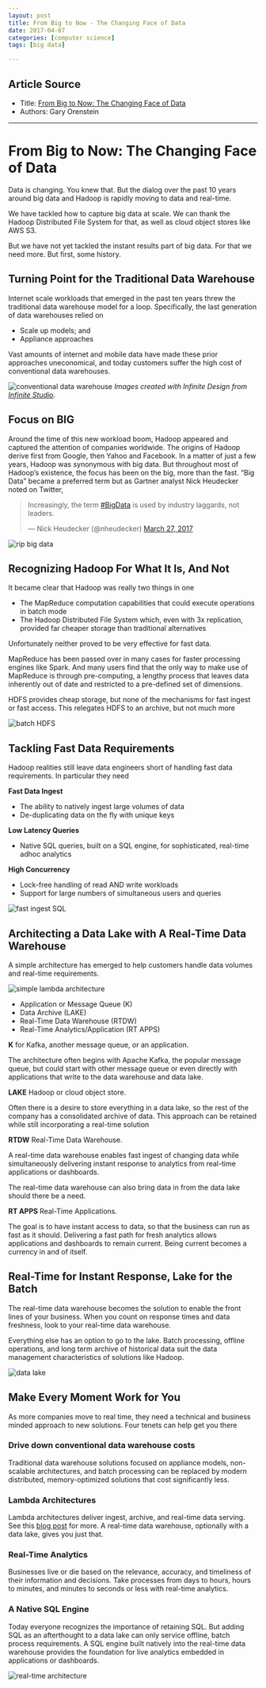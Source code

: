 ```yaml
---
layout: post
title: From Big to Now - The Changing Face of Data
date: 2017-04-07
categories: [computer science]
tags: [big data]

---
```


## Article Source

* Title: [From Big to Now: The Changing Face of Data](http://blog.memsql.com/from-big-to-now-the-changing-face-of-data/?_scpsug=crawled_170454_4246ef00-18bd-11e7-c9b5-90b11c40440d#_scpsug=crawled_170454_4246ef00-18bd-11e7-c9b5-90b11c40440d)
* Authors: Gary Orenstein

---

From Big to Now: The Changing Face of Data
=======================================================

Data is changing. You knew that. But the dialog over the past 10 years
around big data and Hadoop is rapidly moving to data and real-time.

We have tackled how to capture big data at scale. We can thank the
Hadoop Distributed File System for that, as well as cloud object stores
like AWS S3.

But we have not yet tackled the instant results part of big data. For
that we need more. But first, some history.

## Turning Point for the Traditional Data Warehouse

Internet scale workloads that emerged in the past ten years threw the
traditional data warehouse model for a loop. Specifically, the last
generation of data warehouses relied on

-   Scale up models; and
-   Appliance approaches

Vast amounts of internet and mobile data have made these prior
approaches uneconomical, and today customers suffer the high cost of
conventional data warehouses.

![conventional data warehouse](http://blog.memsql.com/wp-content/uploads/2017/04/fast1-1024x576.jpg)
*Images created with Infinite Design from [Infinite
Studio](http://www.seanbrakefield.com/).*

## Focus on BIG

Around the time of this new workload boom, Hadoop appeared and captured
the attention of companies worldwide. The origins of Hadoop derive first
from Google, then Yahoo and Facebook. In a matter of just a few years,
Hadoop was synonymous with big data. But throughout most of Hadoop’s
existence, the focus has been on the big, more than the fast. “Big Data”
became a preferred term but as Gartner analyst Nick Heudecker noted on
Twitter,

> Increasingly, the term [#BigData](https://twitter.com/hashtag/BigData?src=hash) is used by industry laggards, not leaders.
>
> — Nick Heudecker (@nheudecker) [March 27, 2017](https://twitter.com/nheudecker/status/846470769995476994)

![rip big data](http://blog.memsql.com/wp-content/uploads/2017/04/fast2-1024x576.jpg)

## Recognizing Hadoop For What It Is, And Not

It became clear that Hadoop was really two things in one

-   The MapReduce computation capabilities that could execute operations
    in batch mode
-   The Hadoop Distributed File System which, even with 3x replication,
    provided far cheaper storage than traditional alternatives

Unfortunately neither proved to be very effective for fast data.

MapReduce has been passed over in many cases for faster processing
engines like Spark. And many users find that the only way to make use of
MapReduce is through pre-computing, a lengthy process that leaves data
inherently out of date and restricted to a pre-defined set of
dimensions.

HDFS provides cheap storage, but none of the mechanisms for fast ingest
or fast access. This relegates HDFS to an archive, but not much more

![batch HDFS](http://blog.memsql.com/wp-content/uploads/2017/04/fast3-1024x576.jpg)

## Tackling Fast Data Requirements

Hadoop realities still leave data engineers short of handling fast data
requirements. In particular they need

**Fast Data Ingest**

-   The ability to natively ingest large volumes of data
-   De-duplicating data on the fly with unique keys

**Low Latency Queries**

-   Native SQL queries, built on a SQL engine, for sophisticated,
    real-time adhoc analytics

**High Concurrency**

-   Lock-free handling of read AND write workloads
-   Support for large numbers of simultaneous users and queries

![fast ingest SQL](http://blog.memsql.com/wp-content/uploads/2017/04/fast4-1024x576.jpg)

## Architecting a Data Lake with A Real-Time Data Warehouse

A simple architecture has emerged to help customers handle data volumes
and real-time requirements.

![simple lambda architecture](http://blog.memsql.com/wp-content/uploads/2017/04/fast5-1024x576.jpg)

-   Application or Message Queue (K)
-   Data Archive (LAKE)
-   Real-Time Data Warehouse (RTDW)
-   Real-Time Analytics/Application (RT APPS)

**K** for Kafka, another message queue, or an application.

The architecture often begins with Apache Kafka, the popular message
queue, but could start with other message queue or even directly with
applications that write to the data warehouse and data lake.

**LAKE** Hadoop or cloud object store.

Often there is a desire to store everything in a data lake, so the rest
of the company has a consolidated archive of data. This approach can be
retained while still incorporating a real-time solution

**RTDW** Real-Time Data Warehouse.

A real-time data warehouse enables fast ingest of changing data while
simultaneously delivering instant response to analytics from real-time
applications or dashboards.

The real-time data warehouse can also bring data in from the data lake
should there be a need.

**RT APPS** Real-Time Applications.

The goal is to have instant access to data, so that the business can run
as fast as it should. Delivering a fast path for fresh analytics allows
applications and dashboards to remain current. Being current becomes a
currency in and of itself.

## Real-Time for Instant Response, Lake for the Batch

The real-time data warehouse becomes the solution to enable the front
lines of your business. When you count on response times and data
freshness, look to your real-time data warehouse.

Everything else has an option to go to the lake. Batch processing,
offline operations, and long term archive of historical data suit the
data management characteristics of solutions like Hadoop.

![data lake](http://blog.memsql.com/wp-content/uploads/2017/04/fast6-1024x576.jpg)

## Make Every Moment Work for You

As more companies move to real time, they need a technical and business
minded approach to new solutions. Four tenets can help get you there

### Drive down conventional data warehouse costs

Traditional data warehouse solutions focused on appliance models,
non-scalable architectures, and batch processing can be replaced by
modern distributed, memory-optimized solutions that cost significantly
less.

### Lambda Architectures

Lambda architectures deliver ingest, archive, and real-time data
serving. See this [blog
post](http://blog.memsql.com/lambda-architecture-isnt/) for more. A
real-time data warehouse, optionally with a data lake, gives you just
that.

### Real-Time Analytics

Businesses live or die based on the relevance, accuracy, and timeliness
of their information and decisions. Take processes from days to hours,
hours to minutes, and minutes to seconds or less with real-time
analytics.

### A Native SQL Engine

Today everyone recognizes the importance of retaining SQL. But adding
SQL as an afterthought to a data lake can only service offline, batch
process requirements. A SQL engine built natively into the real-time
data warehouse provides the foundation for live analytics embedded in
applications or dashboards.

![real-time architecture](http://blog.memsql.com/wp-content/uploads/2017/04/fast7-1024x576.jpg)

